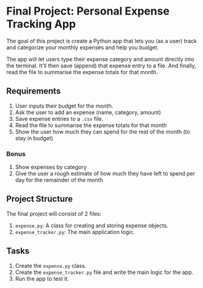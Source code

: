 # Final Project: Personal Expense Tracking App

The goal of this project is create a Python app that lets you (as a user) track and categorize your monthly expenses and help you budget.

The app will let users type their expense category and amount directly into the terminal. It'll then save (append) that expense entry to a file. And finally, read the file to summarise the expense totals for that month.

##  Requirements
1. User inputs their budget for the month.
2. Ask the user to add an expense (name, category, amount)
3. Save expense entries to a `.csv` file.
4. Read the file to summarise the expense totals for that month
5. Show the user how much they can spend for the rest of the month (to stay in budget)

###  Bonus

1. Show expenses by category
2. Give the user a rough estimate of how much they have left to spend per day for the remainder of the month

##  Project Structure

The final project will consist of 2 files:

1. `expense.py`: A class for creating and storing expense objects.
2. `expense_tracker.py`: The main application logic.

##  Tasks

1. Create the `expense.py` class.
2. Create the `expense_tracker.py` file and write the main logic for the app.
3. Run the app to test it.

